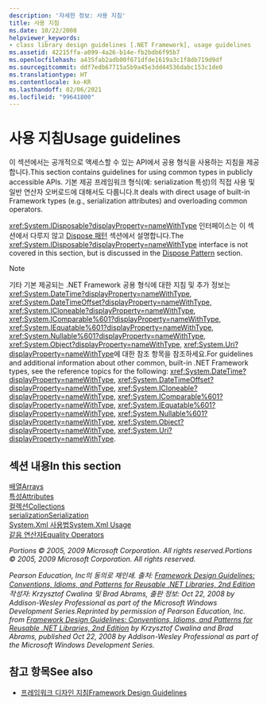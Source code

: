 ```yaml
---
description: '자세한 정보: 사용 지침'
title: 사용 지침
ms.date: 10/22/2008
helpviewer_keywords:
- class library design guidelines [.NET Framework], usage guidelines
ms.assetid: 42215ffa-a099-4a26-b14e-fb2bdb6f95b7
ms.openlocfilehash: a435fab2adb00f671dfde1619a3c1f8db719d9df
ms.sourcegitcommit: ddf7edb67715a5b9a45e3dd44536dabc153c1de0
ms.translationtype: HT
ms.contentlocale: ko-KR
ms.lasthandoff: 02/06/2021
ms.locfileid: "99641800"
---
```

# <a name="usage-guidelines"></a><span data-ttu-id="a62bb-103">사용 지침</span><span class="sxs-lookup"><span data-stu-id="a62bb-103">Usage guidelines</span></span>

<span data-ttu-id="a62bb-104">이 섹션에서는 공개적으로 액세스할 수 있는 API에서 공용 형식을 사용하는 지침을 제공합니다.</span><span class="sxs-lookup"><span data-stu-id="a62bb-104">This section contains guidelines for using common types in publicly accessible APIs.</span></span> <span data-ttu-id="a62bb-105">기본 제공 프레임워크 형식(예: serialization 특성)의 직접 사용 및 일반 연산자 오버로드에 대해서도 다룹니다.</span><span class="sxs-lookup"><span data-stu-id="a62bb-105">It deals with direct usage of built-in Framework types (e.g., serialization attributes) and overloading common operators.</span></span>
  
<span data-ttu-id="a62bb-106"><xref:System.IDisposable?displayProperty=nameWithType> 인터페이스는 이 섹션에서 다루지 않고 [Dispose 패턴](../garbage-collection/implementing-dispose.md) 섹션에서 설명합니다.</span><span class="sxs-lookup"><span data-stu-id="a62bb-106">The <xref:System.IDisposable?displayProperty=nameWithType> interface is not covered in this section, but is discussed in the [Dispose Pattern](../garbage-collection/implementing-dispose.md) section.</span></span>

> [!NOTE]
> <span data-ttu-id="a62bb-107">기타 기본 제공되는 .NET Framework 공용 형식에 대한 지침 및 추가 정보는 <xref:System.DateTime?displayProperty=nameWithType>, <xref:System.DateTimeOffset?displayProperty=nameWithType>, <xref:System.ICloneable?displayProperty=nameWithType>, <xref:System.IComparable%601?displayProperty=nameWithType>, <xref:System.IEquatable%601?displayProperty=nameWithType>, <xref:System.Nullable%601?displayProperty=nameWithType>, <xref:System.Object?displayProperty=nameWithType>, <xref:System.Uri?displayProperty=nameWithType>에 대한 참조 항목을 참조하세요.</span><span class="sxs-lookup"><span data-stu-id="a62bb-107">For guidelines and additional information about other common, built-in .NET Framework types, see the reference topics for the following: <xref:System.DateTime?displayProperty=nameWithType>, <xref:System.DateTimeOffset?displayProperty=nameWithType>, <xref:System.ICloneable?displayProperty=nameWithType>, <xref:System.IComparable%601?displayProperty=nameWithType>, <xref:System.IEquatable%601?displayProperty=nameWithType>, <xref:System.Nullable%601?displayProperty=nameWithType>, <xref:System.Object?displayProperty=nameWithType>, <xref:System.Uri?displayProperty=nameWithType>.</span></span>

## <a name="in-this-section"></a><span data-ttu-id="a62bb-108">섹션 내용</span><span class="sxs-lookup"><span data-stu-id="a62bb-108">In this section</span></span>

[<span data-ttu-id="a62bb-109">배열</span><span class="sxs-lookup"><span data-stu-id="a62bb-109">Arrays</span></span>](arrays.md)  
[<span data-ttu-id="a62bb-110">특성</span><span class="sxs-lookup"><span data-stu-id="a62bb-110">Attributes</span></span>](attributes.md)  
[<span data-ttu-id="a62bb-111">컬렉션</span><span class="sxs-lookup"><span data-stu-id="a62bb-111">Collections</span></span>](guidelines-for-collections.md)  
[<span data-ttu-id="a62bb-112">serialization</span><span class="sxs-lookup"><span data-stu-id="a62bb-112">Serialization</span></span>](serialization.md)  
[<span data-ttu-id="a62bb-113">System.Xml 사용법</span><span class="sxs-lookup"><span data-stu-id="a62bb-113">System.Xml Usage</span></span>](system-xml-usage.md)  
[<span data-ttu-id="a62bb-114">같음 연산자</span><span class="sxs-lookup"><span data-stu-id="a62bb-114">Equality Operators</span></span>](equality-operators.md)  

<span data-ttu-id="a62bb-115">*Portions © 2005, 2009 Microsoft Corporation. All rights reserved.*</span><span class="sxs-lookup"><span data-stu-id="a62bb-115">*Portions © 2005, 2009 Microsoft Corporation. All rights reserved.*</span></span>

<span data-ttu-id="a62bb-116">*Pearson Education, Inc의 동의로 재인쇄. 출처: [Framework Design Guidelines: Conventions, Idioms, and Patterns for Reusable .NET Libraries, 2nd Edition](https://www.informit.com/store/framework-design-guidelines-conventions-idioms-and-9780321545619) 작성자: Krzysztof Cwalina 및 Brad Abrams, 출판 정보: Oct 22, 2008 by Addison-Wesley Professional as part of the Microsoft Windows Development Series.*</span><span class="sxs-lookup"><span data-stu-id="a62bb-116">*Reprinted by permission of Pearson Education, Inc. from [Framework Design Guidelines: Conventions, Idioms, and Patterns for Reusable .NET Libraries, 2nd Edition](https://www.informit.com/store/framework-design-guidelines-conventions-idioms-and-9780321545619) by Krzysztof Cwalina and Brad Abrams, published Oct 22, 2008 by Addison-Wesley Professional as part of the Microsoft Windows Development Series.*</span></span>
  
## <a name="see-also"></a><span data-ttu-id="a62bb-117">참고 항목</span><span class="sxs-lookup"><span data-stu-id="a62bb-117">See also</span></span>

- [<span data-ttu-id="a62bb-118">프레임워크 디자인 지침</span><span class="sxs-lookup"><span data-stu-id="a62bb-118">Framework Design Guidelines</span></span>](index.md)
